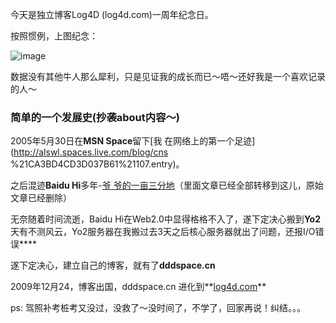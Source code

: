 

今天是独立博客Log4D (log4d.com)一周年纪念日。

按照惯例，上图纪念：

![image](https://e25ba8-log4d-c.dijingchao.com/images/upload_dropbox/201005/analysis.jpg)

数据没有其他牛人那么犀利，只是见证我的成长而已～唔～还好我是一个喜欢记录的人～

### 简单的一个发展史(抄袭about内容～)

2005年5月30日在**MSN Space**留下[我 在网络上的第一个足迹](http://alswl.spaces.live.com/blog/cns
%21CA3BD4CD3D037B61%21107.entry)。

之后混迹**Baidu Hi**多年-[爷
爷的一亩三分地](http://hi.baidu.com/alswl)（里面文章已经全部转移到这儿，原始文章已经删除）

无奈随着时间流逝，Baidu Hi在Web2.0中显得格格不入了，遂下定决心搬到**Yo2**
天有不测风云，Yo2服务器在我搬过去3天之后核心服务器就出了问题，还报I/O错误****

遂下定决心，建立自己的博客，就有了**dddspace.cn**

2009年12月24，博客出国，dddspace.cn 进化到**[log4d.com](http://log4d.com)**

ps: 驾照补考桩考又没过，没救了～没时间了，不学了，回家再说！纠结。。。


